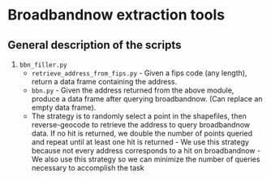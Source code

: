 # Broadbandnow extraction tools


## General description of the scripts

1. `bbn_filler.py`
      - `retrieve_address_from_fips.py`
            - Given a fips code (any length), return a data frame containing the address.
      - `bbn.py`
            - Given the address returned from the above module, produce a data frame after querying broadbandnow. (Can replace an empty data frame).
      - The strategy is to randomly select a point in the shapefiles, then reverse-geocode to retrieve the address to query broadbandnow data. If no hit is returned, we double the number of points queried and repeat until at least one hit is returned
            - We use this strategy because not every address corresponds to a hit on broadbandnow
            - We also use this strategy so we can minimize the number of queries necessary to accomplish the task
